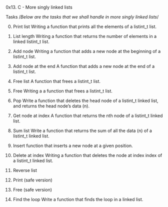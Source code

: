 0x13. C - More singly linked lists

Tasks
/*Below are the tasks that we shall handle in more singly linked lists*/

0. Print list
Writing a function that prints all the elements of a listint_t list.

1. List length
Writing a function that returns the number of elements in a linked listint_t list.

2. Add node
Writing a function that adds a new node at the beginning of a listint_t list.

3. Add node at the end
A function that adds a new node at the end of a listint_t list.

4. Free list
A function that frees a listint_t list.

5. Free
Writing a a function that frees a listint_t list.

6. Pop
Write a function that deletes the head node of a listint_t linked list, and returns the head node’s data (n).

7. Get node at index
A function that returns the nth node of a listint_t linked list.

8. Sum list
Write a function that returns the sum of all the data (n) of a listint_t linked list.

9. Insert
function that inserts a new node at a given position.

10. Delete at index
Writing a function that deletes the node at index index of a listint_t linked list.

11. Reverse list
12. Print (safe version)
13. Free (safe version)
14. Find the loop
Write a function that finds the loop in a linked list.
